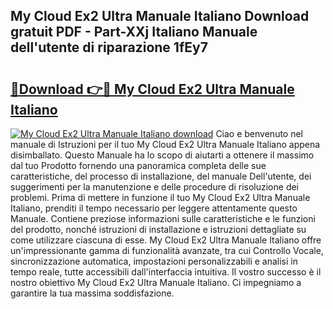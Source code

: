 ## My Cloud Ex2 Ultra Manuale Italiano Download gratuit PDF - Part-XXj Italiano Manuale dell'utente di riparazione 1fEy7

# <h2><a href="http://dffoong.blite.top/?on=My+Cloud+Ex2+Ultra+Manuale+Italiano">🔗Download 👉🔴 My Cloud Ex2 Ultra Manuale Italiano</a></h2>

[![My Cloud Ex2 Ultra Manuale Italiano download](https://i.imgur.com/lujVjoI.png)](http://dffoong.blite.top/?on=My+Cloud+Ex2+Ultra+Manuale+Italiano)
Ciao e benvenuto nel manuale di Istruzioni per il tuo My Cloud Ex2 Ultra Manuale Italiano appena disimballato. Questo Manuale ha lo scopo di aiutarti a ottenere il massimo dal tuo Prodotto fornendo una panoramica completa delle sue caratteristiche, del processo di installazione, del manuale Dell'utente, dei suggerimenti per la manutenzione e delle procedure di risoluzione dei problemi. Prima di mettere in funzione il tuo My Cloud Ex2 Ultra Manuale Italiano, prenditi il tempo necessario per leggere attentamente questo Manuale. Contiene preziose informazioni sulle caratteristiche e le funzioni del prodotto, nonché istruzioni di installazione e istruzioni dettagliate su come utilizzare ciascuna di esse. My Cloud Ex2 Ultra Manuale Italiano offre un'impressionante gamma di funzionalità avanzate, tra cui Controllo Vocale, sincronizzazione automatica, impostazioni personalizzabili e analisi in tempo reale, tutte accessibili dall'interfaccia intuitiva. Il vostro successo è il nostro obiettivo My Cloud Ex2 Ultra Manuale Italiano. Ci impegniamo a garantire la tua massima soddisfazione.
